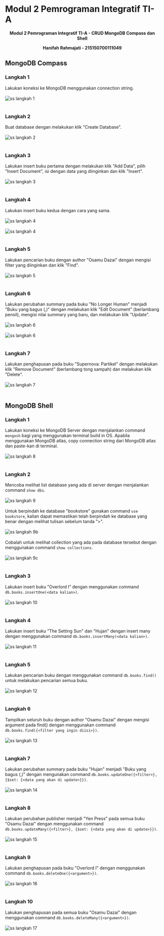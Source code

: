 # Modul 2 Pemrograman Integratif TI-A

<div align="center">
<strong><p>Modul 2 Pemrograman Integratif TI-A - CRUD MongoDB Compass dan Shell</p></strong>
<strong><p>Hanifah Rahmajati - 215150700111049</p></strong>
</div>  
  
## MongoDB Compass
### Langkah 1
Lakukan koneksi ke MongoDB menggunakan connection string. <br /><br />
![ss langkah 1](../Screenshot/Modul2/ss1.png) <br /><br />

### Langkah 2
Buat database dengan melakukan klik "Create Database". <br /><br />
![ss langkah 2](../Screenshot/Modul2/ss2.png) <br /><br />

### Langkah 3
Lakukan insert buku pertama dengan melakukan klik "Add Data", pilih "Insert Document", isi dengan data yang diinginkan dan klik "Insert". <br /><br />
![ss langkah 3](../Screenshot/Modul2/ss3.png) <br /><br />

### Langkah 4
Lakukan insert buku kedua dengan cara yang sama. <br /><br />
![ss langkah 4](../Screenshot/Modul2/ss4.png) <br /><br />
![ss langkah 4](../Screenshot/Modul2/ss4b.png) <br /><br />

### Langkah 5
Lakukan pencarian buku dengan author "Osamu Dazai" dengan mengisi filter yang diinginkan dan klik "Find". <br /><br />
![ss langkah 5](../Screenshot/Modul2/ss5.png) <br /><br />

### Langkah 6
Lakukan perubahan summary pada buku "No Longer Human" menjadi "Buku yang bagus (<NAMA>,<NIM>)" dengan melakukan klik "Edit Document" (berlambang pensil), mengisi nilai summary yang baru, dan melakukan klik "Update". <br /><br />
![ss langkah 6](../Screenshot/Modul2/ss6.png) <br /><br />
![ss langkah 6](../Screenshot/Modul2/ss6b.png) <br /><br />

### Langkah 7
Lakukan penghapusan pada buku "Supernova: Partikel" dengan melakukan klik "Remove Document" (berlambang tong sampah) dan melakukan klik "Delete". <br /><br />
![ss langkah 7](../Screenshot/Modul2/ss7.png) <br /><br />

## MongoDB Shell
### Langkah 1
Lakukan koneksi ke MongoDB Server dengan menjalankan command ```mongosh``` bagi yang menggunakan terminal build in OS. Apabila menggunakan MongoDB atlas, copy connection string dari MongoDB atlas dan paste-kan di terminal. <br /><br />
![ss langkah 8](../Screenshot/Modul2/ss8.png) <br /><br />

### Langkah 2
Mencoba melihat list database yang ada di server dengan menjalankan command ```show dbs```. <br /><br />
![ss langkah 9](../Screenshot/Modul2/ss9.png) <br /><br />
Untuk berpindah ke database "bookstore" gunakan command ```use bookstore```, kalian dapat memastikan telah berpindah ke database yang benar dengan melihat tulisan sebelum tanda ">". <br /><br />
![ss langkah 9b](../Screenshot/Modul2/ss9b.png) <br /><br />
Cobalah untuk melihat collection yang ada pada database tersebut dengan menggunakan command ```show collections```. <br /><br /> 
![ss langkah 9c](../Screenshot/Modul2/ss9c.png) <br /><br />

### Langkah 3
Lakukan insert buku "Overlord I" dengan menggunakan command ```db.books.insertOne(<data kalian>)```. <br /><br />
![ss langkah 10](../Screenshot/Modul2/ss10.png) <br /><br />

### Langkah 4
Lakukan insert buku "The Setting Sun" dan "Hujan" dengan insert many dengan menggunakan command ```db.books.insertMany(<data kalian>)```. <br /><br />
![ss langkah 11](../Screenshot/Modul2/ss11.png) <br /><br />

### Langkah 5
Lakukan pencarian buku dengan menggunakan command ```db.books.find()``` untuk melakukan pencarian semua buku. <br /><br />
![ss langkah 12](../Screenshot/Modul2/ss12.png) <br /><br />

### Langkah 6
Tampilkan seluruh buku dengan author "Osamu Dazai" dengan mengisi argument pada find() dengan menggunakan command ```db.books.find({<filter yang ingin diisi>})```. <br /><br />
![ss langkah 13](../Screenshot/Modul2/ss13.png) <br /><br />

### Langkah 7
Lakukan perubahan summary pada buku "Hujan" menjadi "Buku yang bagus (<NAMA>,<NIM>)" dengan mengunakan command ```db.books.updateOne({<filter>}, {$set: {<data yang akan di update>}})```. <br /><br />
![ss langkah 14](../Screenshot/Modul2/ss14.png) <br /><br />

### Langkah 8
Lakukan perubahan publisher menjadi "Yen Press" pada semua buku "Osamu Dazai" dengan menggunakan command ```db.books.updateMany({<filter>}, {$set: {<data yang akan di update>}})```. <br /><br />
![ss langkah 15](../Screenshot/Modul2/ss15.png) <br /><br />

### Langkah 9
Lakukan penghapusan pada buku "Overlord I" dengan menggunakan command ```db.books.deleteOne({<argument>})```. <br /><br />
![ss langkah 16](../Screenshot/Modul2/ss16.png) <br /><br />

### Langkah 10
Lakukan penghapusan pada semua buku "Osamu Dazai" dengan menggunakan command ```db.books.deleteMany({<argument>})```. <br /><br />
![ss langkah 17](../Screenshot/Modul2/ss17.png) <br /><br />